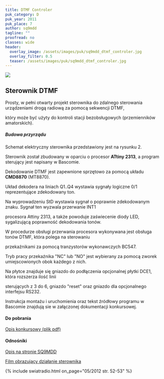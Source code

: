 ```yaml
---
title: DTMF Controler
puk_category: D
puk_year: 2011
puk_place: 7
author: sq9mdd
tagline: ""
proofread: no
classes: wide
header:
  overlay_image: /assets/images/puk/sq9mdd_dtmf_controler.jpg
  overlay_filter: 0.5
  teaser: /assets/images/puk/sq9mdd_dtmf_controler.jpg
---
```






 



![](assets/data/img/projects/2011-7-0.jpg) 



Sterownik DTMF
--------------





 Prosty, w pełni otwarty projekt sterownika do zdalnego sterowania urządzeniami drogą radiową za pomocą sekwencji DTMF,

 który może być użyty do kontroli stacji bezobsługowych (przemienników amatorskich).


##### Budowa przyrządu




 Schemat elektryczny sterownika przedstawiony jest na rysunku 2.






 Sterownik został zbudowany w oparciu o procesor **ATtiny 2313**, a program sterujący jest napisany w Bascomie.

 Dekodowanie DTMF jest zapewnione sprzętowo za pomocą układu **CMD8870** (MT8870).






 Układ dekodera na liniach Q1..Q4 wystawia sygnały logiczne 0/1 reprezentujące zdekodowany ton.

 Na wyprowadzeniu StD wystawia sygnał o poprawnie zdekodowanym znaku. Sygnał ten wyzwala przerwanie INT1

 procesora Attiny 2313, a także powoduje zaświecenie diody LED, sygalizującą poprawność dekodowania tonów.

 W procedurze obsługi przerwania procesora wykonywana jest obsługa tonów DTMF, która polega na sterowaniu

 przekaźnikami za pomocą tranzystorów wykonawczych BC547.






 Tryb pracy przekaźnika "NC" lub "NO" jest wybierany za pomocą zworek umiejscowionych obok każdego z nich.

 Na płytce znajduje się gniazdo do podłączenia opcjonalnej płytki DCE1, która rozszerza ilość linii

sterujących z 3 do 6, gniazdo "reset" oraz gniazdo dla opcjonalnego interfejsu RS232.






 Instrukcja montażu i uruchomienia oraz tekst źródłowy programu w Bascomie znajdują sie w załączonej dokumentacji konkursowej.





#### Do pobrania

[Opis konkursowy (plik pdf)](assets/data/download/SQ9MDD_Sterownik-DTMF-v.1.1.pdf)




#### Odnośniki

[Opis na stronie SQ9MDD](http://hamspirit.pl/SQ9MDD/?p=120)

[Film obrazujący działanie sterownika](https://youtu.be/_bMdbXwAIQc)

 



{% include swiatradio.html on_page="05/2012 str. 52-53" %}

 





 


